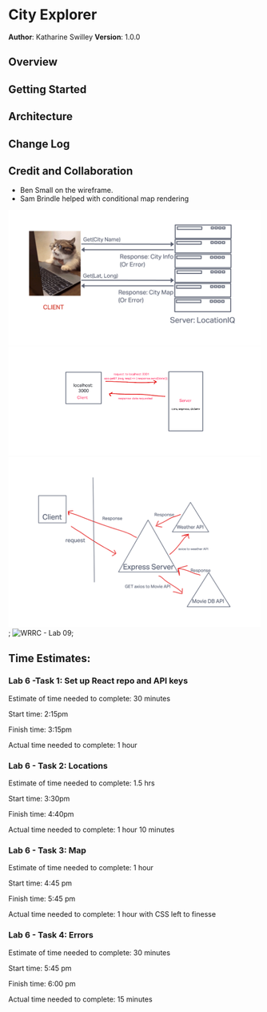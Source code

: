 # City Explorer

**Author**: Katharine Swilley
**Version**: 1.0.0

## Overview

## Getting Started

## Architecture

## Change Log

## Credit and Collaboration

* Ben Small on the wireframe.
* Sam Brindle helped with conditional map rendering

![WRRC - Lab 06](./assets/lab06-wireframe.png)
![WRRC - Lab 07](./assets/lab07.png)
![WRRC - Lab 08](./assets/lab-08.png);
![WRRC - Lab 09](./assets/Lab-09.png);

## Time Estimates:

### **Lab 6 -Task 1: Set up React repo and API keys**

Estimate of time needed to complete: 30 minutes

Start time: 2:15pm

Finish time: 3:15pm

Actual time needed to complete: 1 hour

### **Lab 6 - Task 2: Locations**

Estimate of time needed to complete: 1.5 hrs

Start time: 3:30pm

Finish time: 4:40pm

Actual time needed to complete: 1 hour 10 minutes

### **Lab 6 - Task 3: Map**

Estimate of time needed to complete: 1 hour

Start time: 4:45 pm

Finish time: 5:45 pm

Actual time needed to complete: 1 hour with CSS left to finesse

### **Lab 6 - Task 4: Errors**

Estimate of time needed to complete: 30 minutes

Start time: 5:45 pm

Finish time: 6:00 pm

Actual time needed to complete: 15 minutes
